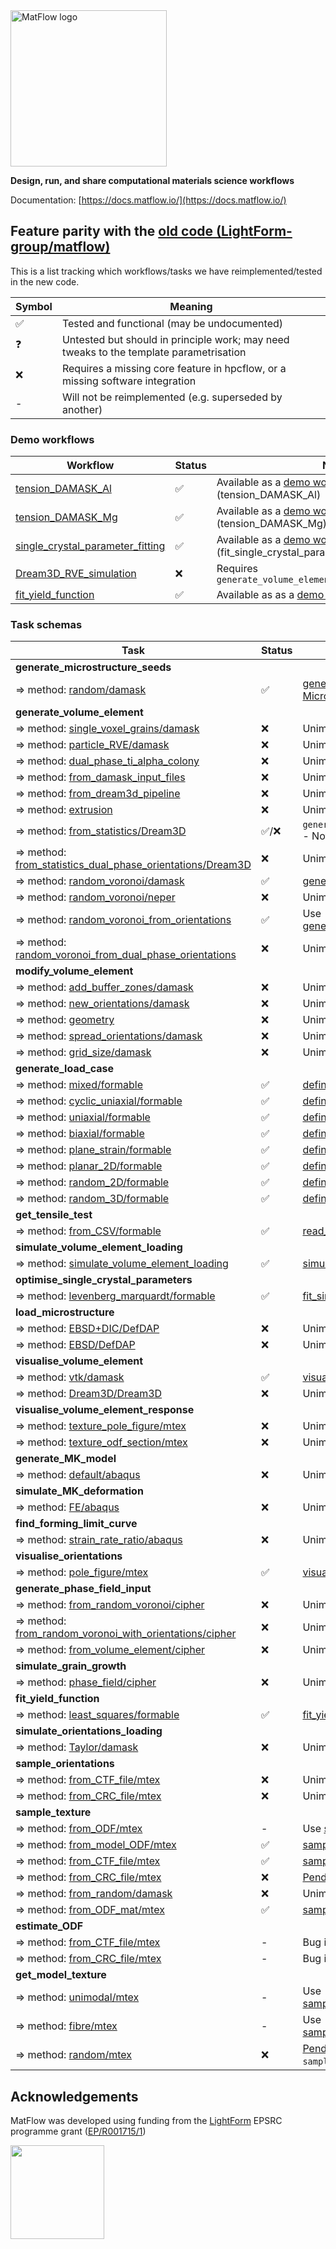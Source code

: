 <img src="https://docs.matflow.io/stable/_static/images/logo-90dpi.png" width="250" alt="MatFlow logo"/>

**Design, run, and share computational materials science workflows**

Documentation: [https://docs.matflow.io/](https://docs.matflow.io/)

## Feature parity with the [old code (LightForm-group/matflow)](https://github.com/LightForm-group/matflow)

This is a list tracking which workflows/tasks we have reimplemented/tested in the new code.

| Symbol | Meaning                                                                                |
| ------ | -------------------------------------------------------------------------------------- |
| ✅      | Tested and functional (may be undocumented)                                            |
| ❓      | Untested but should in principle work; may need tweaks to the template parametrisation |
| ❌      | Requires a missing core feature in hpcflow, or a missing software integration          |
| -      | Will not be reimplemented (e.g. superseded by another)                                 |

### Demo workflows

| Workflow                                                                                                                                          | Status | Notes                                                                                                                                                 |
| ------------------------------------------------------------------------------------------------------------------------------------------------- | ------ | ----------------------------------------------------------------------------------------------------------------------------------------------------- |
| [tension_DAMASK_Al](https://github.com/LightForm-group/UoM-CSF-matflow/blob/master/workflows/tension_DAMASK_Al.yml)                               | ✅      | Available as a [demo workflow](https://docs.matflow.io/stable/reference/workflows.html#tension-damask-al) (tension_DAMASK_Al)                         |
| [tension_DAMASK_Mg](https://github.com/LightForm-group/UoM-CSF-matflow/blob/master/workflows/tension_DAMASK_Mg.yml)                               | ✅      | Available as a [demo workflow](https://docs.matflow.io/stable/reference/workflows.html#tension-damask-mg) (tension_DAMASK_Mg)                         |
| [single_crystal_parameter_fitting](https://github.com/LightForm-group/UoM-CSF-matflow/blob/master/workflows/single_crystal_parameter_fitting.yml) | ✅      | Available as a [demo workflow](https://docs.matflow.io/stable/reference/workflows.html#fit-single-crystal-parameters) (fit_single_crystal_parameters) |
| [Dream3D_RVE_simulation](https://github.com/LightForm-group/UoM-CSF-matflow/blob/master/workflows/Dream3D_RVE_simulation.yml)                     | ❌      | Requires `generate_volume_element/from_statistics/Dream3D`                                                                                            |
| [fit_yield_function](https://github.com/LightForm-group/UoM-CSF-matflow/blob/master/workflows/fit_yield_function.yml)                             | ✅      | Available as as a [demo workflow](https://docs.matflow.io/stable/reference/workflows.html#fit-yield-funcs)                                            |


### Task schemas

| Task                                                                                                                                                                                | Status | Notes                                                                                                                                                                                                                                                                    |
| ----------------------------------------------------------------------------------------------------------------------------------------------------------------------------------- | ------ | ------------------------------------------------------------------------------------------------------------------------------------------------------------------------------------------------------------------------------------------------------------------------ |
| **generate_microstructure_seeds**                                                                                                                                                   |        |                                                                                                                                                                                                                                                                          |
| ⇒ method: [random/damask](https://github.com/LightForm-group/UoM-CSF-matflow/blob/569fa7bdc7006d04bd6ed2d4e4b6a114df23492e/task_schemas.yml#L363)                                   | ✅      | [generate_microstructure_seeds](https://docs.matflow.io/stable/reference/template_components/task_schemas.html#generate-microstructure-seeds) / [MicrostructureSeeds](https://docs.matflow.io/stable/reference/template_components/parameters.html#microstructure-seeds) |
| **generate_volume_element**                                                                                                                                                         |        |                                                                                                                                                                                                                                                                          |
| ⇒ method: [single_voxel_grains/damask](https://github.com/LightForm-group/UoM-CSF-matflow/blob/569fa7bdc7006d04bd6ed2d4e4b6a114df23492e/task_schemas.yml#L452)                      | ❌      | Unimplemented                                                                                                                                                                                                                                                            |
| ⇒ method: [particle_RVE/damask](https://github.com/LightForm-group/UoM-CSF-matflow/blob/569fa7bdc7006d04bd6ed2d4e4b6a114df23492e/task_schemas.yml#L477)                             | ❌      | Unimplemented                                                                                                                                                                                                                                                            |
| ⇒ method: [dual_phase_ti_alpha_colony](https://github.com/LightForm-group/UoM-CSF-matflow/blob/569fa7bdc7006d04bd6ed2d4e4b6a114df23492e/task_schemas.yml#L486)                      | ❌      | Unimplemented                                                                                                                                                                                                                                                            |
| ⇒ method: [from_damask_input_files](https://github.com/LightForm-group/UoM-CSF-matflow/blob/569fa7bdc7006d04bd6ed2d4e4b6a114df23492e/task_schemas.yml#L495)                         | ❌      | Unimplemented                                                                                                                                                                                                                                                            |
| ⇒ method: [from_dream3d_pipeline](https://github.com/LightForm-group/UoM-CSF-matflow/blob/569fa7bdc7006d04bd6ed2d4e4b6a114df23492e/task_schemas.yml#L505)                           | ❌      | Unimplemented                                                                                                                                                                                                                                                            |
| ⇒ method: [extrusion](https://github.com/LightForm-group/UoM-CSF-matflow/blob/569fa7bdc7006d04bd6ed2d4e4b6a114df23492e/task_schemas.yml#L511)                                       | ❌      | Unimplemented                                                                                                                                                                                                                                                            |
| ⇒ method: [from_statistics/Dream3D](https://github.com/LightForm-group/UoM-CSF-matflow/blob/569fa7bdc7006d04bd6ed2d4e4b6a114df23492e/task_schemas.yml#L525)                         | ✅/❌    | `generate_volume_element/from_statistics` - Not yet tested with `orientations` input                                                                                                                                                                                     |
| ⇒ method: [from_statistics_dual_phase_orientations/Dream3D](https://github.com/LightForm-group/UoM-CSF-matflow/blob/569fa7bdc7006d04bd6ed2d4e4b6a114df23492e/task_schemas.yml#L568) | ❌      | Unimplemented                                                                                                                                                                                                                                                            |
| ⇒ method: [random_voronoi/damask](https://github.com/LightForm-group/UoM-CSF-matflow/blob/569fa7bdc7006d04bd6ed2d4e4b6a114df23492e/task_schemas.yml#L624)                           | ✅      | [generate_volume_element/from_voronoi](https://docs.matflow.io/stable/reference/template_components/task_schemas.html#generate-volume-element)                                                                                                                           |
| ⇒ method: [random_voronoi/neper](https://github.com/LightForm-group/UoM-CSF-matflow/blob/569fa7bdc7006d04bd6ed2d4e4b6a114df23492e/task_schemas.yml#L647)                            | ❌      | Unimplemented                                                                                                                                                                                                                                                            |
| ⇒ method: [random_voronoi_from_orientations](https://github.com/LightForm-group/UoM-CSF-matflow/blob/569fa7bdc7006d04bd6ed2d4e4b6a114df23492e/task_schemas.yml#L686)                | ✅      | Use [generate_volume_element/from_voronoi](https://docs.matflow.io/stable/reference/template_components/task_schemas.html#generate-volume-element)                                                                                                                       |
| ⇒ method: [random_voronoi_from_dual_phase_orientations](https://github.com/LightForm-group/UoM-CSF-matflow/blob/569fa7bdc7006d04bd6ed2d4e4b6a114df23492e/task_schemas.yml#L716)     | ❌      | Unimplemented                                                                                                                                                                                                                                                            |
| **modify_volume_element**                                                                                                                                                           |        |                                                                                                                                                                                                                                                                          |
| ⇒ method: [add_buffer_zones/damask](https://github.com/LightForm-group/UoM-CSF-matflow/blob/569fa7bdc7006d04bd6ed2d4e4b6a114df23492e/task_schemas.yml#L760)                         | ❌      | Unimplemented                                                                                                                                                                                                                                                            |
| ⇒ method: [new_orientations/damask](https://github.com/LightForm-group/UoM-CSF-matflow/blob/569fa7bdc7006d04bd6ed2d4e4b6a114df23492e/task_schemas.yml#L770)                         | ❌      | Unimplemented                                                                                                                                                                                                                                                            |
| ⇒ method: [geometry](https://github.com/LightForm-group/UoM-CSF-matflow/blob/569fa7bdc7006d04bd6ed2d4e4b6a114df23492e/task_schemas.yml#L775)                                        | ❌      | Unimplemented                                                                                                                                                                                                                                                            |
| ⇒ method: [spread_orientations/damask](https://github.com/LightForm-group/UoM-CSF-matflow/blob/569fa7bdc7006d04bd6ed2d4e4b6a114df23492e/task_schemas.yml#L780)                      | ❌      | Unimplemented                                                                                                                                                                                                                                                            |
| ⇒ method: [grid_size/damask](https://github.com/LightForm-group/UoM-CSF-matflow/blob/569fa7bdc7006d04bd6ed2d4e4b6a114df23492e/task_schemas.yml#L786)                                | ❌      | Unimplemented                                                                                                                                                                                                                                                            |
| **generate_load_case**                                                                                                                                                              |        |                                                                                                                                                                                                                                                                          |
| ⇒ method: [mixed/formable](https://github.com/LightForm-group/UoM-CSF-matflow/blob/569fa7bdc7006d04bd6ed2d4e4b6a114df23492e/task_schemas.yml#L912)                                  | ✅      | [define_load_case](https://docs.matflow.io/stable/reference/template_components/task_schemas.html#define-load-case) / [LoadCase](https://docs.matflow.io/stable/reference/template_components/parameters.html#load-case)                                                 |
| ⇒ method: [cyclic_uniaxial/formable](https://github.com/LightForm-group/UoM-CSF-matflow/blob/569fa7bdc7006d04bd6ed2d4e4b6a114df23492e/task_schemas.yml#L933)                        | ✅      | [define_load_case](https://docs.matflow.io/stable/reference/template_components/task_schemas.html#define-load-case) / [LoadCase](https://docs.matflow.io/stable/reference/template_components/parameters.html#load-case)                                                 |
| ⇒ method: [uniaxial/formable](https://github.com/LightForm-group/UoM-CSF-matflow/blob/569fa7bdc7006d04bd6ed2d4e4b6a114df23492e/task_schemas.yml#L966)                               | ✅      | [define_load_case](https://docs.matflow.io/stable/reference/template_components/task_schemas.html#define-load-case) / [LoadCase](https://docs.matflow.io/stable/reference/template_components/parameters.html#load-case)                                                 |
| ⇒ method: [biaxial/formable](https://github.com/LightForm-group/UoM-CSF-matflow/blob/569fa7bdc7006d04bd6ed2d4e4b6a114df23492e/task_schemas.yml#L999)                                | ✅      | [define_load_case](https://docs.matflow.io/stable/reference/template_components/task_schemas.html#define-load-case) / [LoadCase](https://docs.matflow.io/stable/reference/template_components/parameters.html#load-case)                                                 |
| ⇒ method: [plane_strain/formable](https://github.com/LightForm-group/UoM-CSF-matflow/blob/569fa7bdc7006d04bd6ed2d4e4b6a114df23492e/task_schemas.yml#L1034)                          | ✅      | [define_load_case](https://docs.matflow.io/stable/reference/template_components/task_schemas.html#define-load-case) / [LoadCase](https://docs.matflow.io/stable/reference/template_components/parameters.html#load-case)                                                 |
| ⇒ method: [planar_2D/formable](https://github.com/LightForm-group/UoM-CSF-matflow/blob/569fa7bdc7006d04bd6ed2d4e4b6a114df23492e/task_schemas.yml#L1076)                             | ✅      | [define_load_case](https://docs.matflow.io/stable/reference/template_components/task_schemas.html#define-load-case) / [LoadCase](https://docs.matflow.io/stable/reference/template_components/parameters.html#load-case)                                                 |
| ⇒ method: [random_2D/formable](https://github.com/LightForm-group/UoM-CSF-matflow/blob/569fa7bdc7006d04bd6ed2d4e4b6a114df23492e/task_schemas.yml#L1111)                             | ✅      | [define_load_case](https://docs.matflow.io/stable/reference/template_components/task_schemas.html#define-load-case) / [LoadCase](https://docs.matflow.io/stable/reference/template_components/parameters.html#load-case)                                                 |
| ⇒ method: [random_3D/formable](https://github.com/LightForm-group/UoM-CSF-matflow/blob/569fa7bdc7006d04bd6ed2d4e4b6a114df23492e/task_schemas.yml#L1146)                             | ✅      | [define_load_case](https://docs.matflow.io/stable/reference/template_components/task_schemas.html#define-load-case) / [LoadCase](https://docs.matflow.io/stable/reference/template_components/parameters.html#load-case)                                                 |
| **get_tensile_test**                                                                                                                                                                |        |                                                                                                                                                                                                                                                                          |
| ⇒ method: [from_CSV/formable](https://github.com/LightForm-group/UoM-CSF-matflow/blob/569fa7bdc7006d04bd6ed2d4e4b6a114df23492e/task_schemas.yml#L1385)                              | ✅      | [read_tensile_test](https://docs.matflow.io/stable/reference/template_components/task_schemas.html#read-tensile-test)                                                                                                                                                    |
| **simulate_volume_element_loading**                                                                                                                                                 |        |                                                                                                                                                                                                                                                                          |
| ⇒ method: [simulate_volume_element_loading](https://github.com/LightForm-group/UoM-CSF-matflow/blob/569fa7bdc7006d04bd6ed2d4e4b6a114df23492e/task_schemas.yml#L1243)                | ✅      | [simulate_VE_loading](https://docs.matflow.io/stable/reference/template_components/task_schemas.html#simulate-ve-loading)                                                                                                                                                |
| **optimise_single_crystal_parameters**                                                                                                                                              |        |                                                                                                                                                                                                                                                                          |
| ⇒ method: [levenberg_marquardt/formable](https://github.com/LightForm-group/UoM-CSF-matflow/blob/569fa7bdc7006d04bd6ed2d4e4b6a114df23492e/task_schemas.yml#L1447)                   | ✅      | [fit_single_crystal_parameters](https://docs.matflow.io/stable/reference/template_components/task_schemas.html#fit-single-crystal-parameters)                                                                                                                            |
| **load_microstructure**                                                                                                                                                             |        |                                                                                                                                                                                                                                                                          |
| ⇒ method: [EBSD+DIC/DefDAP](https://github.com/LightForm-group/UoM-CSF-matflow/blob/569fa7bdc7006d04bd6ed2d4e4b6a114df23492e/task_schemas.yml#L407)                                 | ❌      | Unimplemented                                                                                                                                                                                                                                                            |
| ⇒ method: [EBSD/DefDAP](https://github.com/LightForm-group/UoM-CSF-matflow/blob/569fa7bdc7006d04bd6ed2d4e4b6a114df23492e/task_schemas.yml#L432)                                     | ❌      | Unimplemented                                                                                                                                                                                                                                                            |
| **visualise_volume_element**                                                                                                                                                        |        |                                                                                                                                                                                                                                                                          |
| ⇒ method: [vtk/damask](https://github.com/LightForm-group/UoM-CSF-matflow/blob/569fa7bdc7006d04bd6ed2d4e4b6a114df23492e/task_schemas.yml#L800)                                      | ✅      | [visualise_VE/vtk](https://docs.matflow.io/stable/reference/template_components/task_schemas.html#visualise-VE-VTK)                                                                                                                                                      |
| ⇒ method: [Dream3D/Dream3D](https://github.com/LightForm-group/UoM-CSF-matflow/blob/569fa7bdc7006d04bd6ed2d4e4b6a114df23492e/task_schemas.yml#L805)                                 | ❌      | Unimplemented                                                                                                                                                                                                                                                            |
| **visualise_volume_element_response**                                                                                                                                               |        |                                                                                                                                                                                                                                                                          |
| ⇒ method: [texture_pole_figure/mtex](https://github.com/LightForm-group/UoM-CSF-matflow/blob/569fa7bdc7006d04bd6ed2d4e4b6a114df23492e/task_schemas.yml#L845)                        | ❌      | Unimplemented                                                                                                                                                                                                                                                            |
| ⇒ method: [texture_odf_section/mtex](https://github.com/LightForm-group/UoM-CSF-matflow/blob/569fa7bdc7006d04bd6ed2d4e4b6a114df23492e/task_schemas.yml#L886)                        | ❌      | Unimplemented                                                                                                                                                                                                                                                            |
| **generate_MK_model**                                                                                                                                                               |        |                                                                                                                                                                                                                                                                          |
| ⇒ method: [default/abaqus](https://github.com/LightForm-group/UoM-CSF-matflow/blob/569fa7bdc7006d04bd6ed2d4e4b6a114df23492e/task_schemas.yml#L1507)                                 | ❌      | Unimplemented                                                                                                                                                                                                                                                            |
| **simulate_MK_deformation**                                                                                                                                                         |        |                                                                                                                                                                                                                                                                          |
| ⇒ method: [FE/abaqus](https://github.com/LightForm-group/UoM-CSF-matflow/blob/569fa7bdc7006d04bd6ed2d4e4b6a114df23492e/task_schemas.yml#L1515)                                      | ❌      | Unimplemented                                                                                                                                                                                                                                                            |
| **find_forming_limit_curve**                                                                                                                                                        |        |                                                                                                                                                                                                                                                                          |
| ⇒ method: [strain_rate_ratio/abaqus](https://github.com/LightForm-group/UoM-CSF-matflow/blob/569fa7bdc7006d04bd6ed2d4e4b6a114df23492e/task_schemas.yml#L1568)                       | ❌      | Unimplemented                                                                                                                                                                                                                                                            |
| **visualise_orientations**                                                                                                                                                          |        |                                                                                                                                                                                                                                                                          |
| ⇒ method: [pole_figure/mtex](https://github.com/LightForm-group/UoM-CSF-matflow/blob/569fa7bdc7006d04bd6ed2d4e4b6a114df23492e/task_schemas.yml#L1594)                               | ✅      | [visualise_orientations](https://docs.matflow.io/stable/reference/template_components/task_schemas.html#visualise-orientations)                                                                                                                                          |
| **generate_phase_field_input**                                                                                                                                                      |        |                                                                                                                                                                                                                                                                          |
| ⇒ method: [from_random_voronoi/cipher](https://github.com/LightForm-group/UoM-CSF-matflow/blob/569fa7bdc7006d04bd6ed2d4e4b6a114df23492e/task_schemas.yml#L1619)                     | ❌      | Unimplemented                                                                                                                                                                                                                                                            |
| ⇒ method: [from_random_voronoi_with_orientations/cipher](https://github.com/LightForm-group/UoM-CSF-matflow/blob/569fa7bdc7006d04bd6ed2d4e4b6a114df23492e/task_schemas.yml#L1659)   | ❌      | Unimplemented                                                                                                                                                                                                                                                            |
| ⇒ method: [from_volume_element/cipher](https://github.com/LightForm-group/UoM-CSF-matflow/blob/569fa7bdc7006d04bd6ed2d4e4b6a114df23492e/task_schemas.yml#L1704)                     | ❌      | Unimplemented                                                                                                                                                                                                                                                            |
| **simulate_grain_growth**                                                                                                                                                           |        |                                                                                                                                                                                                                                                                          |
| ⇒ method: [phase_field/cipher](https://github.com/LightForm-group/UoM-CSF-matflow/blob/569fa7bdc7006d04bd6ed2d4e4b6a114df23492e/task_schemas.yml#L1751)                             | ❌      | Unimplemented                                                                                                                                                                                                                                                            |
| **fit_yield_function**                                                                                                                                                              |        |                                                                                                                                                                                                                                                                          |
| ⇒ method: [least_squares/formable](https://github.com/LightForm-group/UoM-CSF-matflow/blob/569fa7bdc7006d04bd6ed2d4e4b6a114df23492e/task_schemas.yml#L1350)                         | ✅      | [fit_yield_function](https://docs.matflow.io/stable/reference/template_components/task_schemas.html#fit-yield-function)                                                                                                                                                  |
| **simulate_orientations_loading**                                                                                                                                                   |        |                                                                                                                                                                                                                                                                          |
| ⇒ method: [Taylor/damask](https://github.com/LightForm-group/UoM-CSF-matflow/blob/569fa7bdc7006d04bd6ed2d4e4b6a114df23492e/task_schemas.yml#L1202)                                  | ❌      | Unimplemented                                                                                                                                                                                                                                                            |
| **sample_orientations**                                                                                                                                                             |        |                                                                                                                                                                                                                                                                          |
| ⇒ method: [from_CTF_file/mtex](https://github.com/LightForm-group/UoM-CSF-matflow/blob/569fa7bdc7006d04bd6ed2d4e4b6a114df23492e/task_schemas.yml#L298)                              | ❌      | Unimplemented                                                                                                                                                                                                                                                            |
| ⇒ method: [from_CRC_file/mtex](https://github.com/LightForm-group/UoM-CSF-matflow/blob/569fa7bdc7006d04bd6ed2d4e4b6a114df23492e/task_schemas.yml#L331)                              | ❌      | Unimplemented                                                                                                                                                                                                                                                            |
| **sample_texture**                                                                                                                                                                  |        |                                                                                                                                                                                                                                                                          |
| ⇒ method: [from_ODF/mtex](https://github.com/LightForm-group/UoM-CSF-matflow/blob/569fa7bdc7006d04bd6ed2d4e4b6a114df23492e/task_schemas.yml#L127)                                   | -      | Use [sample_texture_from_ODF_mat/mtex](https://docs.matflow.io/stable/reference/template_components/task_schemas.html#id1)                                                                                                                                               |
| ⇒ method: [from_model_ODF/mtex](https://github.com/LightForm-group/UoM-CSF-matflow/blob/569fa7bdc7006d04bd6ed2d4e4b6a114df23492e/task_schemas.yml#L157)                             | ✅      | [sample_texture_from_model_ODF/mtex](https://docs.matflow.io/stable/reference/template_components/task_schemas.html#id2)                                                                                                                                                 |
| ⇒ method: [from_CTF_file/mtex](https://github.com/LightForm-group/UoM-CSF-matflow/blob/569fa7bdc7006d04bd6ed2d4e4b6a114df23492e/task_schemas.yml#L187)                              | ✅      | [sample_texture_from_CTF_file/mtex](https://docs.matflow.io/stable/reference/template_components/task_schemas.html#sample-texture)                                                                                                                                       |
| ⇒ method: [from_CRC_file/mtex](https://github.com/LightForm-group/UoM-CSF-matflow/blob/569fa7bdc7006d04bd6ed2d4e4b6a114df23492e/task_schemas.yml#L220)                              | ❌      | [Pending](https://github.com/hpcflow/matflow-new/issues/177)                                                                                                                                                                                                             |
| ⇒ method: [from_random/damask](https://github.com/LightForm-group/UoM-CSF-matflow/blob/569fa7bdc7006d04bd6ed2d4e4b6a114df23492e/task_schemas.yml#L244)                              | ❌      | Unimplemented                                                                                                                                                                                                                                                            |
| ⇒ method: [from_ODF_mat/mtex](https://github.com/LightForm-group/UoM-CSF-matflow/blob/569fa7bdc7006d04bd6ed2d4e4b6a114df23492e/task_schemas.yml#L262)                               | ✅      | [sample_texture_from_ODF_mat/mtex](https://docs.matflow.io/stable/reference/template_components/task_schemas.html#id1)                                                                                                                                                   |
| **estimate_ODF**                                                                                                                                                                    |        |                                                                                                                                                                                                                                                                          |
| ⇒ method: [from_CTF_file/mtex](https://github.com/LightForm-group/UoM-CSF-matflow/blob/569fa7bdc7006d04bd6ed2d4e4b6a114df23492e/task_schemas.yml#L81)                               | -      | Bug in MTEX's ODF export.                                                                                                                                                                                                                                                |
| ⇒ method: [from_CRC_file/mtex](https://github.com/LightForm-group/UoM-CSF-matflow/blob/569fa7bdc7006d04bd6ed2d4e4b6a114df23492e/task_schemas.yml#L101)                              | -      | Bug in MTEX's ODF export.                                                                                                                                                                                                                                                |
| **get_model_texture**                                                                                                                                                               |        |                                                                                                                                                                                                                                                                          |
| ⇒ method: [unimodal/mtex](https://github.com/LightForm-group/UoM-CSF-matflow/blob/569fa7bdc7006d04bd6ed2d4e4b6a114df23492e/task_schemas.yml#L14)                                    | -      | Use [sample_texture_from_model_ODF/mtex](https://docs.matflow.io/stable/reference/template_components/task_schemas.html#id2)                                                                                                                                             |
| ⇒ method: [fibre/mtex](https://github.com/LightForm-group/UoM-CSF-matflow/blob/569fa7bdc7006d04bd6ed2d4e4b6a114df23492e/task_schemas.yml#L35)                                       | -      | Use [sample_texture_from_model_ODF/mtex](https://docs.matflow.io/stable/reference/template_components/task_schemas.html#id2)                                                                                                                                             |
| ⇒ method: [random/mtex](https://github.com/LightForm-group/UoM-CSF-matflow/blob/569fa7bdc7006d04bd6ed2d4e4b6a114df23492e/task_schemas.yml#L54)                                      | ❌      | [Pending](https://github.com/hpcflow/matflow-new/issues/180) (as `sample_texture_from_random/mtex`)                                                                                                                                                                      |


## Acknowledgements

MatFlow was developed using funding from the [LightForm](https://lightform.org.uk/) EPSRC programme grant ([EP/R001715/1](https://gow.epsrc.ukri.org/NGBOViewGrant.aspx?GrantRef=EP/R001715/1))

<img src="https://lightform-group.github.io/wiki/assets/images/site/lightform-logo.png" width="150"/>
